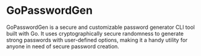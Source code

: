 # GoPasswordGen
GoPasswordGen is a secure and customizable password generator CLI tool built with Go. It uses cryptographically secure randomness to generate strong passwords with user-defined options, making it a handy utility for anyone in need of secure password creation.
